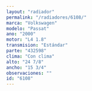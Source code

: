 ```yaml
---
layout: "radiador"
permalink: "/radiadores/6108/"
marca: "Volkswagen"
modelo: "Passat"
ano: "2000"
motor: "L4 1.8"
transmision: "Estándar"
parte: "432598"
clima: "Con clima"
alto: "24 7/8"
ancho: "15 3/4"
observaciones: ""
id: "6108"
---
```



